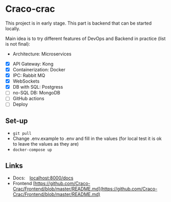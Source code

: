 # Craco-crac

This project is in early stage. This part is backend that can be started locally.

Main idea is to try different features of DevOps and Backend in practice (list is not final):
- Architecture: Microservices
- [x] API Gateway: Kong
- [x] Containerization: Docker
- [x] IPC: Rabbit MQ
- [x] WebSockets
- [x] DB with SQL: Postgress
- [ ] no-SQL DB: MongoDB
- [ ] GitHub actions
- [ ] Deploy

## Set-up

- ```git pull```
- Change .env.example to .env and fill in the values (for local test it is ok to leave the values as they are)
- ```docker-compose up```

## Links
- Docs: [localhost:8000/docs](http://localhost:8000/docs)
- Frontend [https://github.com/Craco-Crac/Frontend/blob/master/README.md](https://github.com/Craco-Crac/Frontend/blob/master/README.md)

